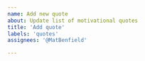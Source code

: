 ```yaml
---
name: Add new quote
about: Update list of motivational quotes
title: 'Add quote'
labels: 'quotes'
assignees: '@MatBenfield'

---
```

